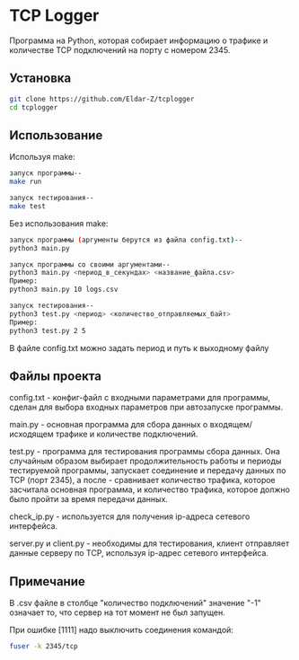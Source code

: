 # TCP Logger

Программа на Python, которая собирает информацию о трафике и количестве TCP подключений на порту с номером 2345.

## Установка

```bash
git clone https://github.com/Eldar-Z/tcplogger
cd tcplogger
```

## Использование

Используя make:
```bash
запуск программы--
make run

запуск тестирования--
make test
```

Без использования make:
```bash
запуск программы (аргументы берутся из файла config.txt)--
python3 main.py

запуск программы со своими аргументами--
python3 main.py <период_в_секундах> <название_файла.csv>
Пример:
python3 main.py 10 logs.csv

запуск тестирования--
python3 test.py <период> <количество_отправляемых_байт>
Пример:
python3 test.py 2 5
```

В файле config.txt можно задать период и путь к выходному файлу

## Файлы проекта

config.txt - конфиг-файл с входными параметрами для программы, сделан для выбора входных параметров при автозапуске программы.

main.py - основная программа для сбора данных о входящем/исходящем трафике и количестве подключений.

test.py - программа для тестирования программы сбора данных. Она случайным образом выбирает продолжительность работы и периоды тестируемой программы, запускает соединение и передачу данных по TCP (порт 2345), а после - сравнивает количество трафика, которое засчитала основная программа, и количество трафика, которое должно было пройти за время передачи данных.

check_ip.py - используется для получения ip-адреса сетевого интерфейса.

server.py и client.py - необходимы для тестирования, клиент отправляет данные серверу по TCP, используя ip-адрес сетевого интерфейса.

## Примечание

В .csv файле в столбце "количество подключений" значение "-1" означает то, что сервер на тот момент не был запущен.

При ошибке [1111] надо выключить соединения командой:
```bash
fuser -k 2345/tcp
```
